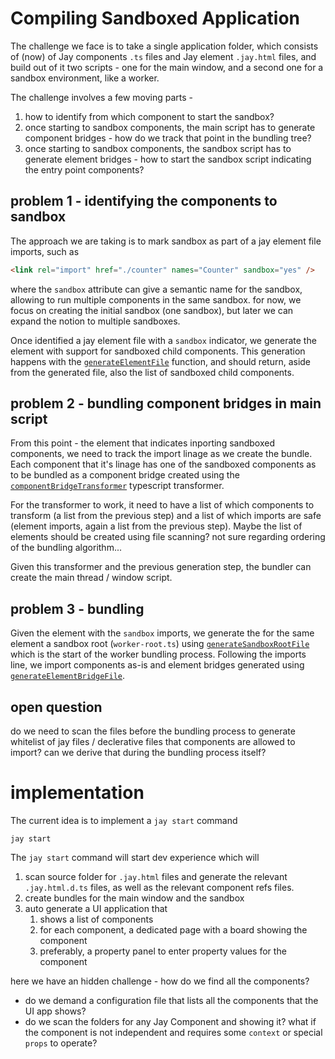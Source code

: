 # Compiling Sandboxed Application

The challenge we face is to take a single application folder, which consists of (now) of Jay components `.ts` files
and Jay element `.jay.html` files, and build out of it two scripts - one for the main window, and a second one for
a sandbox environment, like a worker.

The challenge involves a few moving parts -

1. how to identify from which component to start the sandbox?
2. once starting to sandbox components, the main script has to generate component bridges - how do we track that point in the bundling tree?
3. once starting to sandbox components, the sandbox script has to generate element bridges - how to start the sandbox script indicating the entry point components?

## problem 1 - identifying the components to sandbox

The approach we are taking is to mark sandbox as part of a jay element file imports, such as

```html
<link rel="import" href="./counter" names="Counter" sandbox="yes" />
```

where the `sandbox` attribute can give a semantic name for the sandbox, allowing to run multiple components in the same sandbox.
for now, we focus on creating the initial sandbox (one sandbox), but later we can expand the notion to multiple sandboxes.

Once identified a jay element file with a `sandbox` indicator, we generate the element with support for sandboxed child components.
This generation happens with the [`generateElementFile`](../packages/compiler/lib/jay-file/jay-file-compiler.ts#883)
function, and should return, aside from the generated file, also the
list of sandboxed child components.

## problem 2 - bundling component bridges in main script

From this point - the element that indicates inporting sandboxed components, we need to track the import linage as
we create the bundle. Each component that it's linage has one of the sandboxed components as to be bundled as a component bridge
created using the [`componentBridgeTransformer`](../packages/compiler/lib/ts-file/transform-component-bridge.ts) typescript transformer.

For the transformer to work, it need to have a list of which components to transform (a list from the previous step) and
a list of which imports are safe (element imports, again a list from the previous step). Maybe the list of elements should be
created using file scanning? not sure regarding ordering of the bundling algorithm...

Given this transformer and the previous generation step, the bundler can create the main thread / window script.

## problem 3 - bundling

Given the element with the `sandbox` imports, we generate the for the same element a sandbox root (`worker-root.ts`) using
[`generateSandboxRootFile`](../packages/compiler/lib/jay-file/jay-file-compiler.ts#962) which
is the start of the worker bundling process. Following the imports line, we import components as-is and element bridges generated
using [`generateElementBridgeFile`](../packages/compiler/lib/jay-file/jay-file-compiler.ts#916).

## open question

do we need to scan the files before the bundling process to generate whitelist of jay files / declerative files
that components are allowed to import? can we derive that during the bundling process itself?

# implementation

The current idea is to implement a `jay start` command

```shell
jay start
```

The `jay start` command will start dev experience which will

1. scan source folder for `.jay.html` files and generate the relevant `.jay.html.d.ts` files, as well as the relevant
   component refs files.
2. create bundles for the main window and the sandbox
3. auto generate a UI application that
   1. shows a list of components
   2. for each component, a dedicated page with a board showing the component
   3. preferably, a property panel to enter property values for the component

here we have an hidden challenge - how do we find all the components?

- do we demand a configuration file that lists all the components that the UI app shows?
- do we scan the folders for any Jay Component and showing it? what if the component is not independent and requires
  some `context` or special `props` to operate?
